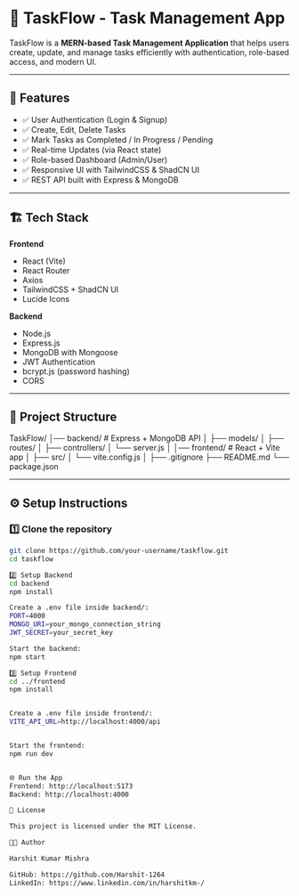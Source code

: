 # 📝 TaskFlow - Task Management App

TaskFlow is a **MERN-based Task Management Application** that helps users create, update, and manage tasks efficiently with authentication, role-based access, and modern UI.

---

## 🚀 Features
- ✅ User Authentication (Login & Signup)  
- ✅ Create, Edit, Delete Tasks  
- ✅ Mark Tasks as Completed / In Progress / Pending  
- ✅ Real-time Updates (via React state)  
- ✅ Role-based Dashboard (Admin/User)  
- ✅ Responsive UI with TailwindCSS & ShadCN UI  
- ✅ REST API built with Express & MongoDB  

---

## 🏗️ Tech Stack
**Frontend**
- React (Vite)
- React Router
- Axios
- TailwindCSS + ShadCN UI
- Lucide Icons

**Backend**
- Node.js
- Express.js
- MongoDB with Mongoose
- JWT Authentication
- bcrypt.js (password hashing)
- CORS

---

## 📂 Project Structure
TaskFlow/
│── backend/ # Express + MongoDB API
│ ├── models/
│ ├── routes/
│ ├── controllers/
│ └── server.js
│
│── frontend/ # React + Vite app
│ ├── src/
│ └── vite.config.js
│
├── .gitignore
├── README.md
└── package.json

---

## ⚙️ Setup Instructions

### 1️⃣ Clone the repository
```bash
git clone https://github.com/your-username/taskflow.git
cd taskflow

2️⃣ Setup Backend
cd backend
npm install

Create a .env file inside backend/:
PORT=4000
MONGO_URI=your_mongo_connection_string
JWT_SECRET=your_secret_key

Start the backend:
npm start

3️⃣ Setup Frontend
cd ../frontend
npm install


Create a .env file inside frontend/:
VITE_API_URL=http://localhost:4000/api


Start the frontend:
npm run dev


🌐 Run the App
Frontend: http://localhost:5173
Backend: http://localhost:4000

📜 License

This project is licensed under the MIT License.

👨‍💻 Author

Harshit Kumar Mishra

GitHub: https://github.com/Harshit-1264
LinkedIn: https://www.linkedin.com/in/harshitkm-/
